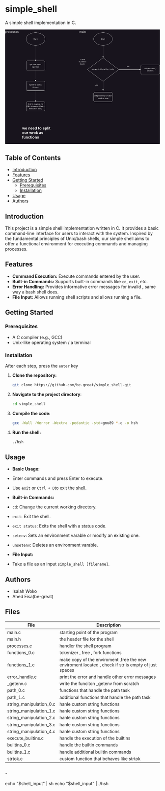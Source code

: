 # simple_shell
A simple shell implementation in C.


<img src="https://github.com/be-great/simple_shell/blob/main/images/2.png">

## Table of Contents

- [Introduction](#introduction)
- [Features](#features)
- [Getting Started](#getting-started)
  - [Prerequisites](#prerequisites)
  - [Installation](#installation)
- [Usage](#usage)
- [Authors](#authors)

## Introduction

This project is a simple shell implementation written in C. It provides a basic command-line interface for users to interact with the system. Inspired by the fundamental principles of Unix/bash shells, our simple shell aims to offer a functional environment for executing commands and managing processes.

## Features

- **Command Execution:** Execute commands entered by the user.
- **Built-in Commands:** Supports built-in commands like `cd`, `exit`, etc.
- **Error Handling:** Provides informative error messages for invalid , same way a bash shell does.
- **File Input:** Allows running shell scripts and allows running a file.

## Getting Started

### Prerequisites

- A C compiler (e.g., GCC)
- Unix-like operating system / a terminal

### Installation

After each step, press the `enter` key

1. **Clone the repository:**

   ```bash
   git clone https://github.com/be-great/simple_shell.git

2. **Navigate to the project directory**:

   ```bash
   cd simple_shell

3. **Compile the code:**

   ```bash
   gcc -Wall -Werror -Wextra -pedantic -std=gnu89 *.c -o hsh

4. **Run the shell:**

   ```bash
   ./hsh

## Usage

- **Basic Usage:**
- Enter commands and press Enter to execute.
- Use `exit` or `Ctrl + D`to exit the shell.

- **Built-in Commands:**
- `cd`: Change the current working directory.
- `exit`: Exit the shell.
- `exit status`: Exits the shell with a status code.
- `setenv`: Sets an environment varable or modify an existing one.
- `unsetenv`: Deletes an environment varable.
- **File Input:**
- Take a file as an input `simple_shell [filename]`.



## Authors

- Isaiah Woko
- Ahed Eisa(be-great)


## Files

|File|Description|
|---|---|
|main.c|starting point of the program|
|main.h|the header file for the shell|
|processes.c| handler the shell program|
|functions_0.c|tokenizer , free , fork functions|
|functions_1.c|make copy of the enviroment ,free the new enviroment located , check if str is empty of just spaces|
|error_handle.c|print the error and handle other error messages|
|_getenv.c| write the funciton _getenv from scratch|
|path_0.c|functions that handle the path task|
|path_1.c|additional functions that handle the path task|
|string_manipulation_0.c|hanle custom string functions|
|string_manipulation_1.c|hanle custom string functions|
|string_manipulation_2.c|hanle custom string functions|
|string_manipulation_3.c|hanle custom string functions|
|string_manipulation_4.c|hanle custom string functions|
|execute_builtins.c|handle the execution of the builtins|
|builtins_0.c|handle the builtin commands|
|builtins_1.c|handle additional builtin commands|
|strtok.c|custom function that behaves like strtok|

                                                                                                                                                                                                                                                                                                                                                                                                                                                                                                                                                                                                                                                                                                                                                                                                                                                                                                                                                                                                                                                                                                                                                                                                                                                                                                                                                                                                                                                                                                                                                                                                                                                                                                                                                                                                                                                                                                                                                                                                                                                                                                                                                                                                                                                                                                                                                                                                                                                                                                                                                                                                                                                                                                                                                                                                                                                                                                                                                                                                                                                                                                                                                                                                                                                                                                                                                                                                                                                                                                                                                                                                                                                                                                                                                                                                                                                                                                                                                                                                                                                                                                                                                                                                                                                                                                                                                                                                                                                                                                                                                                                                                                                                                                                                                                                                                                                                                                                                                                                                                                                                                                                                                                                                                                                                                                                                                                                                                                                                                                                                                                                                                                                                                                                                                                                                                                                           "
echo "$shell_input" |  sh
echo "$shell_input" |  ./hsh